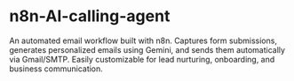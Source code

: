 # n8n-AI-calling-agent
An automated email workflow built with n8n. Captures form submissions, generates personalized emails using Gemini, and sends them automatically via Gmail/SMTP. Easily customizable for lead nurturing, onboarding, and business communication.
